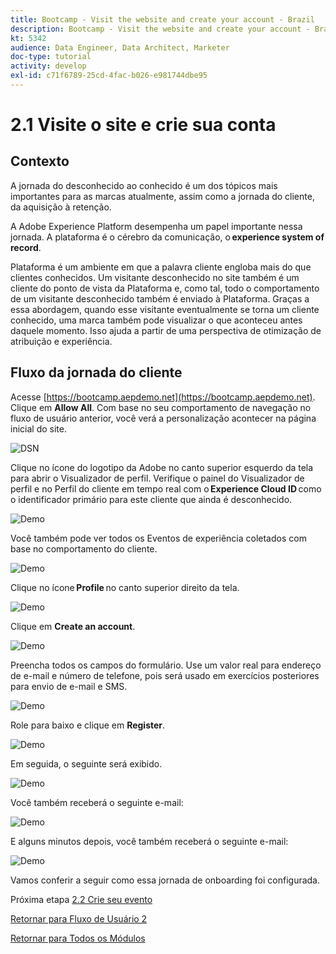 ```yaml
---
title: Bootcamp - Visit the website and create your account - Brazil
description: Bootcamp - Visit the website and create your account - Brazil
kt: 5342
audience: Data Engineer, Data Architect, Marketer
doc-type: tutorial
activity: develop
exl-id: c71f6789-25cd-4fac-b026-e981744dbe95
---
```

# 2.1 Visite o site e crie sua conta

## Contexto

A jornada do desconhecido ao conhecido é um dos tópicos mais importantes para as marcas atualmente, assim como a jornada do cliente, da aquisição à retenção. 

A Adobe Experience Platform desempenha um papel importante nessa jornada. A plataforma é o cérebro da comunicação, o **experience system of record**. 

Plataforma é um ambiente em que a palavra cliente engloba mais do que clientes conhecidos. Um visitante desconhecido no site também é um cliente do ponto de vista da Plataforma e, como tal, todo o comportamento de um visitante desconhecido também é enviado à Plataforma. Graças a essa abordagem, quando esse visitante eventualmente se torna um cliente conhecido, uma marca também pode visualizar o que aconteceu antes daquele momento. Isso ajuda a partir de uma perspectiva de otimização de atribuição e experiência. 

## Fluxo da jornada do cliente

Acesse [https://bootcamp.aepdemo.net](https://bootcamp.aepdemo.net). Clique em **Allow All**. Com base no seu comportamento de navegação no fluxo de usuário anterior, você verá a personalização acontecer na página inicial do site. 

![DSN](./images/web8.png)

Clique no ícone do logotipo da Adobe no canto superior esquerdo da tela para abrir o Visualizador de perfil. Verifique o painel do Visualizador de perfil e no Perfil do cliente em tempo real com o **Experience Cloud ID** como o identificador primário para este cliente que ainda é desconhecido. 
  
![Demo](./images/pv1.png)

Você também pode ver todos os Eventos de experiência coletados com base no comportamento do cliente.

![Demo](./images/pv3.png)

Clique no ícone **Profile** no canto superior direito da tela.

![Demo](./images/pv4.png)

Clique em **Create an account**.
  
![Demo](./images/pv5.png)
  
Preencha todos os campos do formulário. Use um valor real para endereço de e-mail e número de telefone, pois será usado em exercícios posteriores para envio de e-mail e SMS.
  
![Demo](./images/pv7.png)
  
Role para baixo e clique em **Register**.
  
![Demo](./images/pv8.png)

Em seguida, o seguinte será exibido. 

![Demo](./images/pv9.png)

Você também receberá o seguinte e-mail:

![Demo](./images/pv10.png)

E alguns minutos depois, você também receberá o seguinte e-mail: 

![Demo](./images/pv11.png)

Vamos conferir a seguir como essa jornada de onboarding foi configurada.

Próxima etapa [2.2 Crie seu evento](./ex2.md)

[Retornar para Fluxo de Usuário 2](./uc2.md)

[Retornar para Todos os Módulos](../../overview.md)
